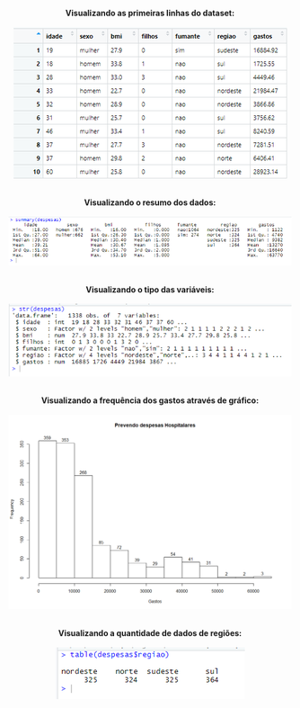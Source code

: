 <html>
<body>


<center>
 
<b>Visualizando as primeiras linhas do dataset:</b></br></br>
<img src="https://github.com/Wenceslau93/Data-Science-e-BI/blob/master/R/Prevendo%20Despesas%20Hospitalares/Dados.PNG?raw=true" alt="sometext"></br></br>

<b>Visualizando o resumo dos dados:</b></br></br>
<img src="https://github.com/Wenceslau93/Data-Science-e-BI/blob/master/R/Prevendo%20Despesas%20Hospitalares/summary.PNG?raw=true" alt="sometext"></br></br>

<b>Visualizando o tipo das variáveis:</b></br></br>
<img src="https://github.com/Wenceslau93/Data-Science-e-BI/blob/master/R/Prevendo%20Despesas%20Hospitalares/tipo.PNG?raw=true" alt="sometext"></br></br>

<b>Visualizando a frequência dos gastos através de gráfico:</b></br></br>
<img src="https://github.com/Wenceslau93/Data-Science-e-BI/blob/master/R/Prevendo%20Despesas%20Hospitalares/Rplot.png?raw=true" alt="sometext"></br></br>

<b>Visualizando a quantidade de dados de regiões:</b></br></br>
<img src="https://github.com/Wenceslau93/Data-Science-e-BI/blob/master/R/Prevendo%20Despesas%20Hospitalares/quantidade_dados_por_regiao.PNG?raw=true" alt="sometext"></br></br>

</body>
</html>
